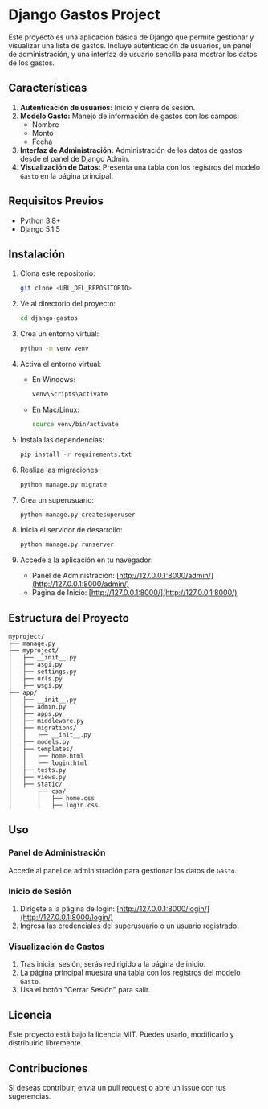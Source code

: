 # Django Gastos Project

Este proyecto es una aplicación básica de Django que permite gestionar y visualizar una lista de gastos. Incluye autenticación de usuarios, un panel de administración, y una interfaz de usuario sencilla para mostrar los datos de los gastos.

## Características

1. **Autenticación de usuarios:** Inicio y cierre de sesión.
2. **Modelo Gasto:** Manejo de información de gastos con los campos:
   - Nombre
   - Monto
   - Fecha
3. **Interfaz de Administración:** Administración de los datos de gastos desde el panel de Django Admin.
4. **Visualización de Datos:** Presenta una tabla con los registros del modelo `Gasto` en la página principal.

## Requisitos Previos

- Python 3.8+
- Django 5.1.5

## Instalación

1. Clona este repositorio:
   ```bash
   git clone <URL_DEL_REPOSITORIO>
   ```

2. Ve al directorio del proyecto:
   ```bash
   cd django-gastos
   ```

3. Crea un entorno virtual:
   ```bash
   python -m venv venv
   ```

4. Activa el entorno virtual:
   - En Windows:
     ```bash
     venv\Scripts\activate
     ```
   - En Mac/Linux:
     ```bash
     source venv/bin/activate
     ```

5. Instala las dependencias:
   ```bash
   pip install -r requirements.txt
   ```

6. Realiza las migraciones:
   ```bash
   python manage.py migrate
   ```

7. Crea un superusuario:
   ```bash
   python manage.py createsuperuser
   ```

8. Inicia el servidor de desarrollo:
   ```bash
   python manage.py runserver
   ```

9. Accede a la aplicación en tu navegador:
   - Panel de Administración: [http://127.0.0.1:8000/admin/](http://127.0.0.1:8000/admin/)
   - Página de Inicio: [http://127.0.0.1:8000/](http://127.0.0.1:8000/)

## Estructura del Proyecto

```
myproject/
├── manage.py
├── myproject/
│   ├── __init__.py
│   ├── asgi.py
│   ├── settings.py
│   ├── urls.py
│   ├── wsgi.py
├── app/
│   ├── __init__.py
│   ├── admin.py
│   ├── apps.py
│   ├── middleware.py
│   ├── migrations/
│   │   ├── __init__.py
│   ├── models.py
│   ├── templates/
│   │   ├── home.html
│   │   ├── login.html
│   ├── tests.py
│   ├── views.py
│   ├── static/
│       ├── css/
│       │   ├── home.css
│       │   ├── login.css
```

## Uso

### Panel de Administración
Accede al panel de administración para gestionar los datos de `Gasto`.

### Inicio de Sesión
1. Dirígete a la página de login: [http://127.0.0.1:8000/login/](http://127.0.0.1:8000/login/)
2. Ingresa las credenciales del superusuario o un usuario registrado.

### Visualización de Gastos
1. Tras iniciar sesión, serás redirigido a la página de inicio.
2. La página principal muestra una tabla con los registros del modelo `Gasto`.
3. Usa el botón "Cerrar Sesión" para salir.

## Licencia
Este proyecto está bajo la licencia MIT. Puedes usarlo, modificarlo y distribuirlo libremente.

## Contribuciones
Si deseas contribuir, envía un pull request o abre un issue con tus sugerencias.
